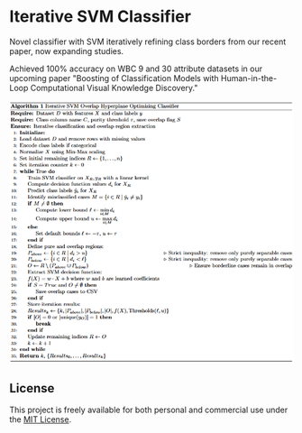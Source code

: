 # Iterative SVM Classifier

Novel classifier with SVM iteratively refining class borders from our recent paper, now expanding studies.

Achieved 100% accuracy on WBC 9 and 30 attribute datasets in our upcoming paper "Boosting of Classification Models with Human-in-the-Loop Computational Visual Knowledge Discovery."

![SVM Iterative Algorithm](svmiterativealgo.png)

## License

This project is freely available for both personal and commercial use under the [MIT License](LICENSE).
